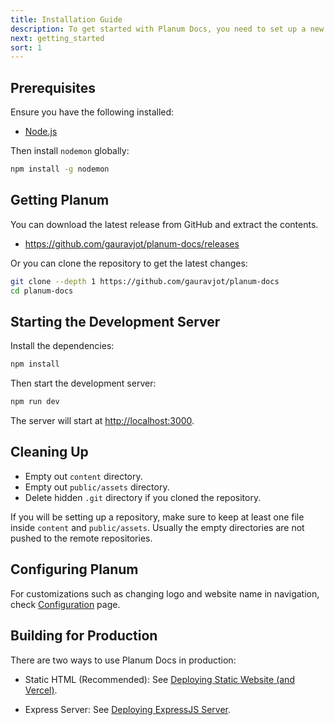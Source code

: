 ```yaml
---
title: Installation Guide
description: To get started with Planum Docs, you need to set up a new instance. This page will guide you through the process.
next: getting_started
sort: 1
---
```


## Prerequisites

Ensure you have the following installed:

- [Node.js](https://nodejs.org/en/download/)

Then install `nodemon` globally:

```bash
npm install -g nodemon
```

## Getting Planum

You can download the latest release from GitHub and extract the contents.

- <https://github.com/gauravjot/planum-docs/releases>

Or you can clone the repository to get the latest changes:

```bash
git clone --depth 1 https://github.com/gauravjot/planum-docs
cd planum-docs
```

## Starting the Development Server

Install the dependencies:

```bash
npm install
```

Then start the development server:

```bash
npm run dev
```

The server will start at <http://localhost:3000>.

## Cleaning Up

- Empty out `content` directory.
- Empty out `public/assets` directory.
- Delete hidden `.git` directory if you cloned the repository.

If you will be setting up a repository, make sure to keep at least one file inside `content` and `public/assets`. Usually the empty directories are not pushed to the remote repositories.

## Configuring Planum

For customizations such as changing logo and website name in navigation, check [Configuration](/configuration/index.html) page.

## Building for Production

There are two ways to use Planum Docs in production:

- Static HTML (Recommended): See [Deploying Static Website (and Vercel)](deploying_planum/static.html).

- Express Server: See [Deploying ExpressJS Server](deploying_planum/expressjs.html).
